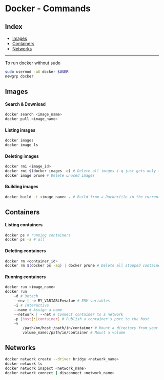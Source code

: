 # Docker - Commands

## Index

-   [Images](#images)
-   [Containers](#containers)
-   [Networks](#networks)

---

To run docker without sudo

```bash
sudo usermod -aG docker $USER
newgrp docker
```

## Images

#### Search & Download

```bash
docker search <image_name>
docker pull <image_name>
```

#### Listing images

```bash
docker images
docker image ls
```

#### Deleting images

```bash
docker rmi <image_id>
docker rmi $(docker images -q) # Delete all images (-q just gets only the ID)
docker image prune # Delete unused images
```

#### Building images

```bash
docker build -t <image_name> . # Build from a Dockerfile in the current directory
```

## Containers

#### Listing containers

```bash
docker ps # running containers
docker ps -a # all
```

#### Deleting containers

```bash
docker rm <container_id>
docker rm $(docker ps -aq) | docker prune # Delete all stopped containers
```

#### Running containers

```bash
docker run <image_name>
docker run
	-d # Detach
	--env | -e MY_VARIABLE=value # ENV variables
	-i # Interactive
	--name # Assign a name
	--network | --net # Connect container to a network
	-p [host]:[container] # Publish a container's port to the host
	-v
		/path/on/host:/path/in/container # Mount a directory from your machine
		volume_name:/path/in/container # Mount a volume
```

## Networks

```bash
docker network create --driver bridge <network_name>
docker network ls
docker network inspect <network_name>
docker network connect | disconnect <network_name>
```

